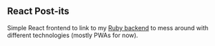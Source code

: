 ## React Post-its

Simple React frontend to link to my [Ruby backend](https://github.com/adamsuk/ruby-postits/tree/api) to mess around with different technologies (mostly PWAs for now).
